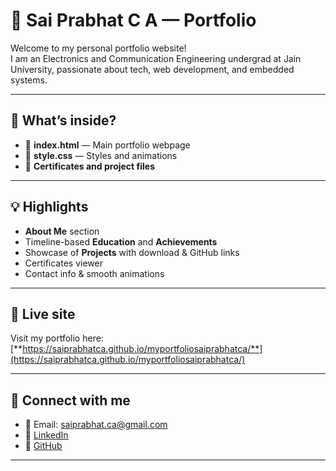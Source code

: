 # 🌟 Sai Prabhat C A — Portfolio

Welcome to my personal portfolio website!  
I am an Electronics and Communication Engineering undergrad at Jain University, passionate about tech, web development, and embedded systems.

---

## 🚀 What’s inside?

- 📄 **index.html** — Main portfolio webpage
- 🎨 **style.css** — Styles and animations
- 💼 **Certificates and project files**

---

## 💡 Highlights

- **About Me** section
- Timeline-based **Education** and **Achievements**
- Showcase of **Projects** with download & GitHub links
- Certificates viewer
- Contact info & smooth animations

---

## 🌱 Live site

Visit my portfolio here:  
[**https://saiprabhatca.github.io/myportfoliosaiprabhatca/**](https://saiprabhatca.github.io/myportfoliosaiprabhatca/)

---

## 💬 Connect with me

- 📧 Email: saiprabhat.ca@gmail.com
- 💼 [LinkedIn](https://www.linkedin.com/in/sai-prabhat-ca-9a873a322/)
- 🌟 [GitHub](https://github.com/saiprabhatca)

---
